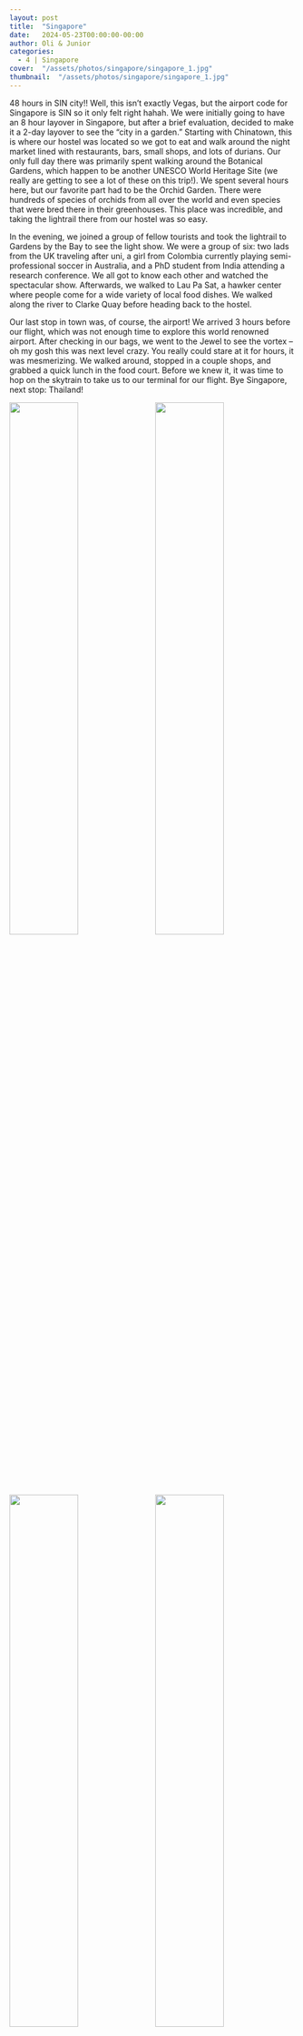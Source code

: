 ```yaml
---
layout: post
title:  "Singapore"
date:   2024-05-23T00:00:00-00:00
author: Oli & Junior
categories:
  - 4 | Singapore
cover:  "/assets/photos/singapore/singapore_1.jpg"
thumbnail:  "/assets/photos/singapore/singapore_1.jpg"
---
```


48 hours in SIN city!! Well, this isn’t exactly Vegas, but the airport code for Singapore is SIN so it only felt right hahah. We were initially going to have an 8 hour layover in Singapore, but after a brief evaluation, decided to make it a 2-day layover to see the “city in a garden.” Starting with Chinatown, this is where our hostel was located so we got to eat and walk around the night market lined with restaurants, bars, small shops, and lots of durians. Our only full day there was primarily spent walking around the Botanical Gardens, which happen to be another UNESCO World Heritage Site (we really are getting to see a lot of these on this trip!). We spent several hours here, but our favorite part had to be the Orchid Garden. There were hundreds of species of orchids from all over the world and even species that were bred there in their greenhouses. This place was incredible, and taking the lightrail there from our hostel was so easy.

In the evening, we joined a group of fellow tourists and took the lightrail to Gardens by the Bay to see the light show. We were a group of six: two lads from the UK traveling after uni, a girl from Colombia currently playing semi-professional soccer in Australia, and a PhD student from India attending a research conference. We all got to know each other and watched the spectacular show. Afterwards, we walked to Lau Pa Sat, a hawker center where people come for a wide variety of local food dishes. We walked along the river to Clarke Quay before heading back to the hostel.

Our last stop in town was, of course, the airport! We arrived 3 hours before our flight, which was not enough time to explore this world renowned airport. After checking in our bags, we went to the Jewel to see the vortex – oh my gosh this was next level crazy. You really could stare at it for hours, it was mesmerizing. We walked around, stopped in a couple shops, and grabbed a quick lunch in the food court. Before we knew it, it was time to hop on the skytrain to take us to our terminal for our flight. Bye Singapore, next stop: Thailand!

<div float="left">
  <img src="/oli-jr-travel/assets/photos/singapore/singapore_2.jpg" style="float:left; width:49%; margin-bottom:10px" />
  <img src="/oli-jr-travel/assets/photos/singapore/singapore_3.jpg" style="float:right; width:49%; margin-bottom:10px" />
</div>
<div float="left">
  <img src="/oli-jr-travel/assets/photos/singapore/singapore_4.jpg" style="float:left; width:49%; margin-bottom:10px" />
  <img src="/oli-jr-travel/assets/photos/singapore/singapore_5.jpg" style="float:right; width:49%; margin-bottom:10px" />
</div>
<div float="left">
  <img src="/oli-jr-travel/assets/photos/singapore/singapore_6.jpg" style="float:left; width:49%; margin-bottom:10px" />
  <img src="/oli-jr-travel/assets/photos/singapore/singapore_7.jpg" style="float:right; width:49%; margin-bottom:10px" />
</div>
<div float="left">
  <img src="/oli-jr-travel/assets/photos/singapore/singapore_8.jpg" style="float:left; width:49%; margin-bottom:10px" />
  <img src="/oli-jr-travel/assets/photos/singapore/singapore_9.jpg" style="float:right; width:49%; margin-bottom:10px" />
</div>

<br clear="all" />

__Español__

¡48 horas en la ciudad del pecado! Bueno, esto no es exactamente Las Vegas, pero el código del aeropuerto de Singapur es SIN, así que nos pareció correcto jajaja. Inicialmente íbamos a hacer una escala de 8 horas en Singapur, pero después de una breve evaluación, decidimos hacer una escala de 2 días para ver la "ciudad en un jardín". Empezamos por Chinatown, aquí es donde estaba ubicado nuestro albergue, así que pudimos comer y caminar por el mercado nocturno lleno de restaurantes, bares, pequeñas tiendas y muchos durianes. Nuestro único día completo allí lo pasamos principalmente caminando por los Jardines Botánicos, que son otro sitio declarado Patrimonio de la Humanidad por la UNESCO (¡realmente vamos a ver muchos de ellos en este viaje!). Pasamos varias horas aquí, pero nuestra parte favorita fue el Jardín de Orquídeas. Había cientos de especies de orquídeas de todo el mundo e incluso especies que se criaban allí en sus invernaderos. Este lugar era increíble, y tomar el tren ligero desde nuestro albergue fue muy fácil.

Por la tarde, nos unimos a un grupo de turistas y tomamos el tren ligero hasta Gardens by the Bay para ver el espectáculo de luces. Éramos un grupo de seis: dos chicos del Reino Unido que viajaban después de la universidad, una chica de Colombia que actualmente juega fútbol semiprofesional en Australia y un estudiante de doctorado de la India que asistía a una conferencia de investigación. Todos nos conocimos y vimos el espectáculo espectacular. Después, caminamos hasta Lau Pa Sat, un centro de vendedores ambulantes donde la gente viene a buscar una amplia variedad de platos de comida local. Caminamos a lo largo del río hasta Clarke Quay antes de regresar al albergue.

¡Nuestra última parada en la ciudad fue, por supuesto, el aeropuerto! Llegamos 3 horas antes de nuestro vuelo, lo que no fue tiempo suficiente para explorar este aeropuerto de renombre mundial. Después de facturar nuestras maletas, fuimos al Jewel para ver el vórtice. Dios mío, esto era una locura de otro nivel. Realmente podrías mirarlo durante horas, era hipnótico. Caminamos por los alrededores, paramos en un par de tiendas y comimos algo rápido en el patio de comidas. Antes de que nos diéramos cuenta, llegó el momento de subirnos al tren elevado que nos llevaría a la terminal para nuestro vuelo. ¡Adiós Singapur, próxima parada: Tailandia!
